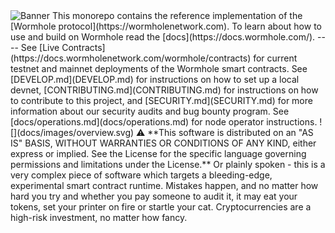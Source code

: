<img alt="Banner" src="docs/images/banner.jpg"/>
This monorepo contains the reference implementation of the [Wormhole protocol](https://wormholenetwork.com).
To learn about how to use and build on Wormhole read the [docs](https://docs.wormhole.com/).
----
See [Live Contracts](https://docs.wormholenetwork.com/wormhole/contracts) for current testnet and mainnet deployments of
the Wormhole smart contracts.
See [DEVELOP.md](DEVELOP.md) for instructions on how to set up a local devnet, [CONTRIBUTING.md](CONTRIBUTING.md) for instructions on how to contribute to this project, and [SECURITY.md](SECURITY.md) for more information about our security audits and bug bounty program.
See [docs/operations.md](docs/operations.md) for node operator instructions.
![](docs/images/overview.svg)
⚠ **This software is distributed on an "AS IS" BASIS, WITHOUT WARRANTIES OR CONDITIONS OF ANY KIND, either express or
implied. See the License for the specific language governing permissions and limitations under the License.** Or plainly
spoken - this is a very complex piece of software which targets a bleeding-edge, experimental smart contract runtime.
Mistakes happen, and no matter how hard you try and whether you pay someone to audit it, it may eat your tokens, set
your printer on fire or startle your cat. Cryptocurrencies are a high-risk investment, no matter how fancy.
